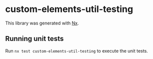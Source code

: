 # custom-elements-util-testing

This library was generated with [Nx](https://nx.dev).

## Running unit tests

Run `nx test custom-elements-util-testing` to execute the unit tests.
